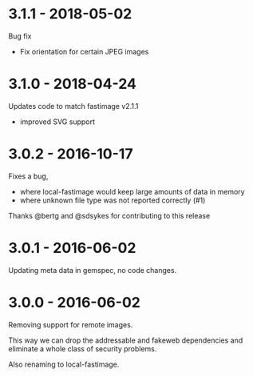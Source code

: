 # 3.1.1 - 2018-05-02

Bug fix

* Fix orientation for certain JPEG images

# 3.1.0 - 2018-04-24

Updates code to match fastimage v2.1.1

* improved SVG support

# 3.0.2 - 2016-10-17

Fixes a bug,

* where local-fastimage would keep large amounts of data in memory
* where unknown file type was not reported correctly (#1)

Thanks @bertg and @sdsykes for contributing to this release

# 3.0.1 - 2016-06-02

Updating meta data in gemspec, no code changes.

# 3.0.0 - 2016-06-02

Removing support for remote images.

This way we can drop the addressable and fakeweb dependencies and eliminate a
whole class of security problems.

Also renaming to local-fastimage.
